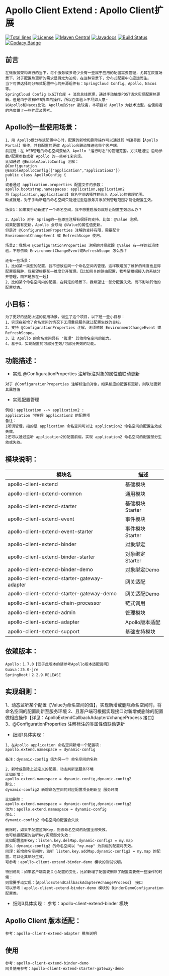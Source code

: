 #   Apollo Client Extend : Apollo Client扩展

[![Total lines](https://tokei.rs/b1/github/gittors/apollo-client-extend?category=lines)](https://tokei.rs/b1/github/gittors/apollo-client-extend?category=lines) 
[![License](https://img.shields.io/badge/License-Apache%202.0-blue.svg?label=license)](https://github.com/gittors/apollo-client-extend/blob/master/LICENSE) 
[![Maven Central](https://img.shields.io/maven-central/v/com.github.gittors/apollo-client-extend.svg?label=maven%20central)](https://search.maven.org/search?q=g:com.github.gittors%20AND%20extend) 
[![Javadocs](http://www.javadoc.io/badge/com.github.gittors/apollo-client-extend.svg)](https://www.javadoc.io/doc/com.github.gittors/apollo-client-extend) 
[![Build Status](https://api.travis-ci.com/gittors/apollo-client-extend.svg?branch=master)](https://travis-ci.com/github/gittors/apollo-client-extend) 
[![Codacy Badge](https://api.codacy.com/project/badge/Grade/8e39a24e1be740c58b83fb81763ba317)](https://app.codacy.com/manual/gittors/apollo-client-extend/dashboard)

## 前言
```
在微服务架构流行的当下，每个服务或多或少会有一些属于应用的配置需要管理，尤其在灰度场景下，对于配置热更新的需求显得尤为迫切，在这种背景下，分布式配置中心应运而生。
当下可供选择的分布式配置中心的开源组件有：SpringCloud Config、Apollo、Nacos等。
SpringCloud Config 以GIT仓库 + 消息总线原理，通过手动触发POST请求实现配置热更新，但是由于没有WEB界面的操作，所以在体验上不尽如人意~
以Apollo和Nacos比较，Apollo的Star 数较高，本项目以 Apollo 为技术选型，在使用者的角度做了一些扩展及思考。
```

## Apollo的一些使用场景：
```
1、用 Apollo做分布式配置中心时，配置的新增和删除操作可以通过其 WEB界面【Apollo Portal】操作，并且配置的更改 Apollo会联动推送给每个客户端。
前提是：在 WEB管理的命名空间要纳入 Apollo "运行时态"的管理范围，方式是通过 启动参数/配置参数或者 Apollo 的一些API来实现。
比如通过 @EnableApolloConfig 注解：
@Configuration
@EnableApolloConfig({"application","application2"})
public class ApolloConfig {
}
或者通过 application.properties 配置文件的参数：
apollo.bootstrap.namespaces: application,application2 
将【application,application2】命名空间选择性的纳入 Apollo的管理范围。
缺点就是，对于手动新建的命名空间只能通过重启服务并添加到管理范围才能让配置生效。

场景1：如果我手动新建了一个命名空间，我不想重启服务就想让配置生效怎么办？

2、Apollo 对于 Spring的一些原生注解有很好的支持，比如：@Value 注解。
如果配置有更新，Apollo 会联动 @Value的属性值更新。
但是对 @ConfigurationProperties 注解的支持有限，需要配合 EnvironmentChangeEvent 或 RefreshScope 使用。

场景2：我想用 @ConfigurationProperties 注解的时候就跟 @Value 有一样的丝滑体验，不想依赖 EnvironmentChangeEvent或RefreshScope 怎么办？

还有一些场景：
1、比如某一类型的配置，我不想放在同一个命名空间内管理，这样既增加了维护的难度也显得配置很臃肿，我希望根据某一维度分开管理。【比如网关的路由配置，我希望根据接入的系统分开管理，而不是放在一起】
2、比如某个命名空间内的配置，在特定的场景下，我希望让一部分配置失效，而不影响其他的配置状态。

```

## 小目标：
```
为了更好的适配上述的使用场景，诞生了这个项目，以下是一些小目标：
1、实现在新增了命名空间的情况下无须重启服务就让配置生效的目标。
2、支持 @ConfigurationProperties 注解，无须依赖 EnvironmentChangeEvent 或 RefreshScope。
3、让 Apollo 的命名空间具有 "管理" 其他命名空间的能力。
4、基于3，实现配置的可部分生效/可部分失效的功能。

```

## 功能描述：
- 实现 @ConfigurationProperties 注解标注对象的属性值联动更新
```
对于 @ConfigurationProperties 注解标注的对象，如果相应的配置有更新，则联动更新其属性值
```

- 实现配置管理
```
例如：application --> application2 : 
application 可管理 application2 的配置项
备注：
1所谓管理，指的是 application 命名空间可以让 application2 命名空间的配置生效或失效。
2还可以通过监听 application2的配置前缀，实现 application2 命名空间的配置部分生效或失效。

```

## 模块说明：
| 模块名 | 描述 |
| --- | --- |
| apollo-client-extend | 基础模块 |
| apollo-client-extend-common | 通用模块 |
| apollo-client-extend-starter | 基础模块Starter |
| apollo-client-extend-event | 事件模块 |
| apollo-client-extend-event-starter | 事件模块Starter |
| apollo-client-extend-binder | 对象绑定 |
| apollo-client-extend-binder-starter | 对象绑定Starter |
| apollo-client-extend-binder-demo | 对象绑定Demo |
| apollo-client-extend-starter-gateway-adapter | 网关适配 |
| apollo-client-extend-starter-gateway-demo | 网关适配Demo |
| apollo-client-extend-chain-processor | 链式调用 |
| apollo-client-extend-admin | 管理模块 |
| apollo-client-extend-adapter | Apollo版本适配 |
| apollo-client-extend-support | 基础支持模块 |


## 依赖版本：
```
Apollo：1.7.0【低于此版本的请参考Apollo版本适配说明】
Guava：25.0-jre
SpringBoot：2.2.9.RELEASE
```

## 实现细则：
1、动态监听某个配置【Value为命名空间的值】，实现新增或删除命名空间时，将命名空间的配置刷新至服务环境
2、且客户端可根据实现接口对新增或删除的配置做相应操作【详见：ApolloExtendCallbackAdapter#changeProcess 接口】
3、@ConfigurationProperties 注解标注的类属性值联动更新

- 细则1具体实现：
```
1、在Apollo application 命名空间新增一个配置项：
apollo.extend.namespace = dynamic-config

备注：dynamic-config 值为另一个 命名空间的名称

2、新增或删除上述定义的配置，动态刷新至服务环境
比如新增：
apollo.extend.namespace = dynamic-config,dynamic-config2
那么：
dynamic-config2 新增命名空间的对应配置项会刷新至 服务环境

比如删除：
apollo.extend.namespace = dynamic-config,dynamic-config2
改为：apollo.extend.namespace = dynamic-config
那么：
dynamic-config2 命名空间的配置会失效

删除时，如果不配置监听Key，则该命名空间的配置全部失效。
也可根据配置的监听Key实现部分失效：
比如配置监听Key：listen.key.delMap.dynamic-config2 = my.map
那么：dynamic-config2 的命名空间以 "my.map" 为前缀的配置将失效。
同理：新增命名空间时，监听 listen.key.addMap.dynamic-config2 = my.map 的配置，可以让其部分生效。
可参考：apollo-client-extend-binder-demo 模块的测试说明。

特别说明：如果客户端需要关心配置的变化，比如新增了配置或删除了配置需要做一些操作的时候：
则需要手动实现：【ApolloExtendCallbackAdapter#changeProcess】 接口
可以参考：apollo-client-extend-binder-demo 模块的 BinderDemoConfiguration 配置类。

```

- 细则3具体实现：
参考：apollo-client-extend-binder 模块

## Apollo Client 版本适配：
```
参考：apollo-client-extend-adapter 模块说明
```

## 使用
```
参考：apollo-client-extend-binder-demo
网关使用参考：apollo-client-extend-starter-gateway-demo
```
